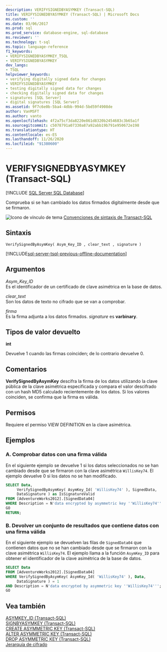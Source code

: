 ```yaml
---
description: VERIFYSIGNEDBYASYMKEY (Transact-SQL)
title: VERIFYSIGNEDBYASYMKEY (Transact-SQL) | Microsoft Docs
ms.custom: ''
ms.date: 03/06/2017
ms.prod: sql
ms.prod_service: database-engine, sql-database
ms.reviewer: ''
ms.technology: t-sql
ms.topic: language-reference
f1_keywords:
- VERIFYSIGNEDBYASYMKEY_TSQL
- VERIFYSIGNEDBYASYMKEY
dev_langs:
- TSQL
helpviewer_keywords:
- verifying digitally signed data for changes
- VERIFYSIGNEDBYASYMKEY
- testing digitally signed data for changes
- checking digitally signed data for changes
- signatures [SQL Server]
- digital signatures [SQL Server]
ms.assetid: 9f7c6e0b-5ba4-4dbb-994d-5bd59f4908de
author: VanMSFT
ms.author: vanto
ms.openlocfilehash: 4f2a75cf3da8220e861d8320b2454683c3b65a1f
ms.sourcegitcommit: c5078791a07330a87a92abb19b791e950672e198
ms.translationtype: HT
ms.contentlocale: es-ES
ms.lasthandoff: 11/26/2020
ms.locfileid: "91380600"
---
```

# <a name="verifysignedbyasymkey-transact-sql"></a>VERIFYSIGNEDBYASYMKEY (Transact-SQL)
[!INCLUDE [SQL Server SQL Database](../../includes/applies-to-version/sql-asdb.md)]

  Comprueba si se han cambiado los datos firmados digitalmente desde que se firmaron.  
  
 ![Icono de vínculo de tema](../../database-engine/configure-windows/media/topic-link.gif "Icono de vínculo de tema") [Convenciones de sintaxis de Transact-SQL](../../t-sql/language-elements/transact-sql-syntax-conventions-transact-sql.md)  
  
## <a name="syntax"></a>Sintaxis  
  
```syntaxsql
VerifySignedByAsymKey( Asym_Key_ID , clear_text , signature )  
```  
  
[!INCLUDE[sql-server-tsql-previous-offline-documentation](../../includes/sql-server-tsql-previous-offline-documentation.md)]

## <a name="arguments"></a>Argumentos
 *Asym_Key_ID*  
 Es el identificador de un certificado de clave asimétrica en la base de datos.  
  
 *clear_text*  
 Son los datos de texto no cifrado que se van a comprobar.  
  
 *firma*  
 Es la firma adjunta a los datos firmados. *signature* es **varbinary**.  
  
## <a name="return-types"></a>Tipos de valor devuelto  
 **int**  
  
 Devuelve 1 cuando las firmas coinciden; de lo contrario devuelve 0.  
  
## <a name="remarks"></a>Comentarios  
 **VerifySignedByAsymKey** descifra la firma de los datos utilizando la clave pública de la clave asimétrica especificada y compara el valor descifrado con un hash MD5 calculado recientemente de los datos. Si los valores coinciden, se confirma que la firma es válida.  
  
## <a name="permissions"></a>Permisos  
 Requiere el permiso VIEW DEFINITION en la clave asimétrica.  
  
## <a name="examples"></a>Ejemplos  
  
### <a name="a-testing-for-data-with-a-valid-signature"></a>A. Comprobar datos con una firma válida  
 En el siguiente ejemplo se devuelve 1 si los datos seleccionados no se han cambiado desde que se firmaron con la clave asimétrica `WillisKey74`. El ejemplo devuelve 0 si los datos no se han modificado.  
  
```sql
SELECT Data,  
     VerifySignedByAsymKey( AsymKey_Id( 'WillisKey74' ), SignedData,  
     DataSignature ) as IsSignatureValid  
FROM [AdventureWorks2012].[SignedData04]   
WHERE Description = N'data encrypted by asymmetric key ''WillisKey74''';  
GO  
RETURN;  
```  
  
### <a name="b-returning-a-result-set-that-contains-data-with-a-valid-signature"></a>B. Devolver un conjunto de resultados que contiene datos con una firma válida  
 En el siguiente ejemplo se devuelven las filas de `SignedData04` que contienen datos que no se han cambiado desde que se firmaron con la clave asimétrica `WillisKey74`. El ejemplo llama a la función `AsymKey_ID` para obtener el identificador de la clave asimétrica de la base de datos.  
  
```sql
SELECT Data   
FROM [AdventureWorks2012].[SignedData04]   
WHERE VerifySignedByAsymKey( AsymKey_Id( 'WillisKey74' ), Data,  
     DataSignature ) = 1  
AND Description = N'data encrypted by asymmetric key ''WillisKey74''';  
GO  
```  
  
## <a name="see-also"></a>Vea también  
 [ASYMKEY_ID &#40;Transact-SQL&#41;](../../t-sql/functions/asymkey-id-transact-sql.md)   
 [SIGNBYASYMKEY &#40;Transact-SQL&#41;](../../t-sql/functions/signbyasymkey-transact-sql.md)   
 [CREATE ASYMMETRIC KEY &#40;Transact-SQL&#41;](../../t-sql/statements/create-asymmetric-key-transact-sql.md)   
 [ALTER ASYMMETRIC KEY &#40;Transact-SQL&#41;](../../t-sql/statements/alter-asymmetric-key-transact-sql.md)   
 [DROP ASYMMETRIC KEY &#40;Transact-SQL&#41;](../../t-sql/statements/drop-asymmetric-key-transact-sql.md)   
 [Jerarquía de cifrado](../../relational-databases/security/encryption/encryption-hierarchy.md)  
  
  

